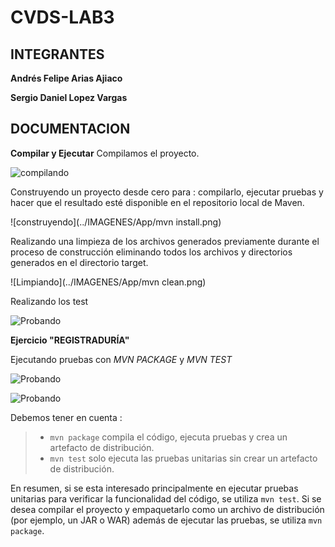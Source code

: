 # CVDS-LAB3

## INTEGRANTES

**Andrés Felipe Arias Ajiaco**

**Sergio Daniel Lopez Vargas**

## DOCUMENTACION

**Compilar y Ejecutar**
Compilamos el proyecto.

![compilando](../IMAGENES/App/compilar.png)

Construyendo un proyecto desde cero para : compilarlo, ejecutar pruebas y hacer que el resultado esté disponible en el repositorio local de Maven.

![construyendo](../IMAGENES/App/mvn install.png)

Realizando una limpieza de los archivos generados previamente durante el proceso de construcción eliminando todos los archivos y directorios generados en el directorio target. 

![Limpiando](../IMAGENES/App/mvn clean.png)

Realizando los test

![Probando](../IMAGENES/App/testOne.png)

**Ejercicio "REGISTRADURÍA"**

Ejecutando pruebas con *MVN PACKAGE* y *MVN TEST*

![Probando](../IMAGENES/Registraduria/testTwo.png)

![Probando](../IMAGENES/Registraduria/testTree.png)

Debemos tener en cuenta :

> * `mvn package` compila el código, ejecuta pruebas y crea un artefacto de distribución.
> * `mvn test` solo ejecuta las pruebas unitarias sin crear un artefacto de distribución.

En resumen, si se esta interesado principalmente en ejecutar pruebas unitarias para verificar la funcionalidad del código, se utiliza `mvn test`. Si se desea compilar el proyecto y empaquetarlo como un archivo de distribución (por ejemplo, un JAR o WAR) además de ejecutar las pruebas, se utiliza `mvn package`.





